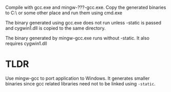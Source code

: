 Compile with gcc.exe and mingw-???-gcc.exe. Copy the generated binaries to 
C:\ or some other place and run them using cmd.exe

The binary generated using gcc.exe does not run unless -static is passed and 
cygwin1.dll is copied to the same directory.

The binary generated by mingw-gcc.exe runs without -static. It also requires
cygwin1.dll

# TLDR

Use mingw-gcc to port application to Windows. It generates smaller binaries
since gcc related libraries need not to be linked using `-static`.

